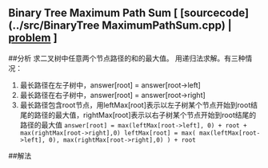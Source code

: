 ## Binary Tree Maximum Path Sum [ [sourcecode](../src/BinaryTree MaximumPathSum.cpp) | [problem](https://leetcode.com/problems/binary-tree-maximum-path-sum/) ]


##分析
求二叉树中任意两个节点路径的和的最大值。
用递归法求解。有三种情况：
1. 最长路径在左子树中，answer[root] = answer[root->left]
2. 最长路径在右子树中，answer[root] = answer[root->right]
3. 最长路径包含root节点，用leftMax[root]表示以左子树某个节点开始到root结尾的路径的最大值，rightMax[root]表示以右子树某个节点开始到root结尾的路径的最大值
``
answer[root] = max(leftMax[root->left], 0) + root + max(rightMax[root->right],0)
leftMax[root] = max(
	max(leftMax[root->left], 0),
	max(rightMax[root->right],0)
	) + root
``


##解法

